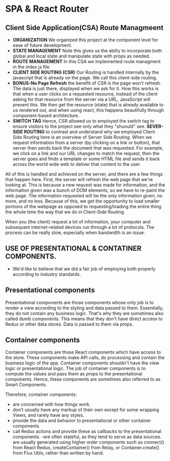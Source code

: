 # SPA & React Router 

## Client Side Application(CSA) Route Managmeent

- __ORGANIZATION__ We organized this project at the component level for ease of future development. 
- __STATE MANAGEMENT__ Note this gives us the abilty to incorporate both global and local state and manipulate state with props as needed. 
- __ROUTE MANAGEMENT__ In this CSA we implemented route managment in the index.js file
- __CLIENT SIDE ROUTING (CSR)__ Our Routing is handled internally by the javascript that is already on the page. We call this client-side routing.
- __BONUS-No Page Refresh__ the benefit of CSR is the page won't refresh. The data is just there, displayed when we ask for it. How this works is that when a user clicks on a requested resource, instead of the client asking for that resource from the server via a URL, JavaScript will prevent this. We then get the resource (state) that is already available to us rendered out, and when using react, this happens beautifully through component-based architecture.
- __SWITCH TAG__ Hence, CSR allowed us to employed the switch tag to ensure visitors to the project see only what they "shuould" see. 
__SEVER-SIDE ROUTING__ to contrast and understand why we employed Client Side Routing here is an overview of Server Side Routing. 
When we request information from a server (by clicking on a link or button), that server then sends back the document that was requested. For example, we click on a link and our URL changes to match the request, then the server goes and finds a template or some HTML file and sends it back across the world wide web to deliver that content to the user.

All of this is handled and achieved on the server, and there are a few things that happen here. First, the server will refresh the web page that we're looking at. This is because a new request was made for information, and the information given was a bunch of DOM elements, so we have to re-paint the web page. The information requested will be the only information given, no more, and no less. Because of this, we get the opportunity to load smaller portions of the webpage as opposed to requesting/loading the entire thing the whole time the way that we do in Client-Side Routing.

When you (the client) request a lot of information, your computer and subsequent internet-related devices run through a lot of protocols. The process can be really slow, especially when bandwidth is an issue.

## USE OF PRESENTATIONAL &  CONTATINER COMPONENTS. 
- We'd like to believe that we did a fair job of employing both properly according to industry standards. 
## Presentational components
Presentational components are those components whose only job is to render a view according to the styling and data passed to them. Essentially, they do not contain any business logic. That's why they are sometimes also called dumb components. This means that they don't have direct access to Redux or other data stores. Data is passed to them via props.

## Container components
Container components are those React components which have access to the store. These components make API calls, do processing and contain the business logic of the app. Container components shouldn't have the view logic or presentational logic. The job of container components is to compute the values and pass them as props to the presentational components. Hence, these components are sometimes also referred to as Smart Components.

Therefore, container components:

- are concerned with how things work.
- don’t usually have any markup of their own except for some wrapping Views, and rarely have any styles.
- provide the data and behavior to presentational or other container components.
- call Redux actions and provide these as callbacks to the presentational components.
-are often stateful, as they tend to serve as data sources.
are usually generated using higher order components such as connect() from React Redux, createContainer() from Relay, or Container.create() from Flux Utils, rather than written by hand.